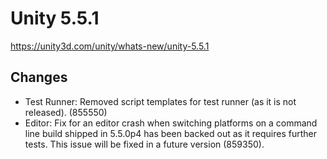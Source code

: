 # Unity 5.5.1

https://unity3d.com/unity/whats-new/unity-5.5.1

## Changes



*   Test Runner: Removed script templates for test runner (as it is not released). (855550)
*   Editor: Fix for an editor crash when switching platforms on a command line build shipped in 5.5.0p4 has been backed out as it requires further tests. This issue will be fixed in a future version (859350).